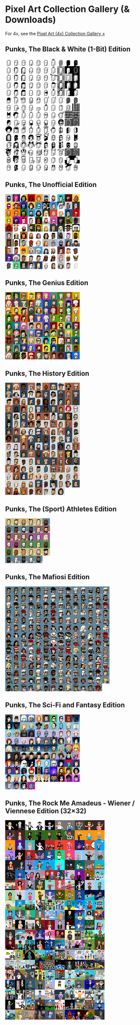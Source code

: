 # Pixel Art Collection Gallery (& Downloads)


For 4x, see the [Pixel Art (4x) Collection Gallery »](https://pixelartexchange.github.io/collections/)




## Punks, The Black & White (1-Bit) Edition

![](bwpunks-24x24.png)




## Punks, The Unofficial Edition

![](unofficialpunks-24x24.png)




## Punks, The Genius Edition

![](geniuspunks-24x24.png)




## Punks, The History Edition

![](historypunks-24x24.png)



## Punks, The (Sport) Athletes Edition

![](sportpunks-24x24.png)




## Punks, The Mafiosi Edition

![](mafiapunks/mafiapunks-24x24.png)



## Punks, The Sci-Fi and Fantasy Edition

![](scifipunks-24x24.png)





## Punks, The Rock Me Amadeus - Wiener / Viennese Edition (32×32)

![](wiener-32x32.png)



